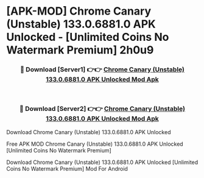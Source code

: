 # [APK-MOD] Chrome Canary (Unstable) 133.0.6881.0 APK Unlocked - [Unlimited Coins No Watermark Premium] 2h0u9



<div align="center">
<h3>🔴 Download [Server1] 👉👉 <a href="https://momento.my/?title=Chrome_Canary_(Unstable)_133.0.6881.0_APK_Unlocked">Chrome Canary (Unstable) 133.0.6881.0 APK Unlocked Mod Apk</a></h3><br>

<h3>🔴 Download [Server2] 👉👉 <a href="https://momento.my/?title=Chrome_Canary_(Unstable)_133.0.6881.0_APK_Unlocked">Chrome Canary (Unstable) 133.0.6881.0 APK Unlocked Mod Apk</a></h3>
</div>



Download Chrome Canary (Unstable) 133.0.6881.0 APK Unlocked 

Free APK MOD Chrome Canary (Unstable) 133.0.6881.0 APK Unlocked [Unlimited Coins No Watermark Premium]

Download Chrome Canary (Unstable) 133.0.6881.0 APK Unlocked [Unlimited Coins No Watermark Premium] Mod For Android
